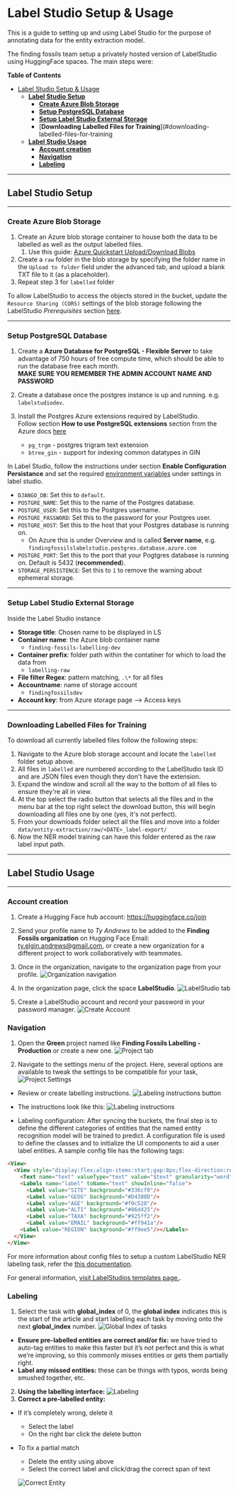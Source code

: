 # Label Studio Setup & Usage

This is a guide to setting up and using Label Studio for the purpose of annotating data for the entity extraction model.

The finding fossils team setup a privately hosted version of LabelStudio using HuggingFace spaces. The main steps were:

**Table of Contents**

- [Label Studio Setup \& Usage](#label-studio-setup--usage)
  - [**Label Studio Setup**](#label-studio-setup)
    - [**Create Azure Blob Storage**](#create-azure-blob-storage)
    - [**Setup PostgreSQL Database**](#setup-postgresql-database)
    - [**Setup Label Studio External Storage**](#setup-label-studio-external-storage)
    - [**Downloading Labelled Files for Training**](#downloading-labelled-files-for-training
  - [**Label Studio Usage**](#label-studio-usage)
    - [**Account creation**](#account-creation)
    - [**Navigation**](#navigation)
    - [**Labeling**](#labeling)
---
## **Label Studio Setup**
---
### **Create Azure Blob Storage**

1. Create an Azure blob storage container to house both the data to be labelled as well as the output labelled files.
   1. Use this guide: [Azure Quickstart Upload/Download Blobs](https://www.google.com/search?q=create+azure+blob+storage+container&rlz=1C1RXQR_enCA1013CA1013&oq=create+azure+blob+storage+container&gs_lcrp=EgZjaHJvbWUyBggAEEUYOTIICAEQABgWGB4yCAgCEAAYFhgeMggIAxAAGBYYHjIICAQQABgWGB4yCAgFEAAYFhgeMggIBhAAGBYYHjIICAcQABgWGB4yCAgIEAAYFhgeMggICRAAGBYYHtIBCDc0OTZqMGo3qAIAsAIA&sourceid=chrome&ie=UTF-8)
2. Create a `raw` folder in the blob storage by specifying the folder name in the `Upload to folder` field under the advanced tab, and upload a blank TXT file to it (as a placeholder).
3. Repeat step 3 for `labelled` folder

To allow LabelStudio to access the objects stored in the bucket, update the `Resource Sharing (CORS)` settings of the blob storage following the LabelStudio *Prerequisites* section [here](https://labelstud.io/guide/storage.html#Microsoft-Azure-Blob-storage).

---

### **Setup PostgreSQL Database**

1. Create a **Azure Database for PostgreSQL - Flexible Server** to take advantage of 750 hours of free compute time, which should be able to run the database free each month. \
**MAKE SURE YOU REMEMBER THE ADMIN ACCOUNT NAME AND PASSWORD** 

2. Create a database once the postgres instance is up and running. e.g. `labelstudiodev`.

3. Install the Postgres Azure extensions required by LabelStudio. \
Follow section **How to use PostgreSQL extensions** section from the Azure docs [here](https://learn.microsoft.com/en-us/azure/postgresql/flexible-server/concepts-extensions)
   - `pg_trgm` - postgres trigram text extension
   - `btree_gin` - support for indexing common datatypes in GIN

In Label Studio, follow the instructions under section **Enable Configuration Persistance** and set the required [environment variables](https://huggingface.co/docs/hub/spaces-sdks-docker-label-studio) under settings in label studio.

- `DJANGO_DB`: Set this to `default`.
- `POSTGRE_NAME`: Set this to the name of the Postgres database.
- `POSTGRE_USER`: Set this to the Postgres username.
- `POSTGRE_PASSWORD`: Set this to the password for your Postgres user.
- `POSTGRE_HOST`: Set this to the host that your Postgres database is running on.
  - On Azure this is under Overview and is called **Server name**, e.g. `findingfossilslabelstudio.postgres.database.azure.com`
- `POSTGRE_PORT`: Set this to the port that your Pogtgres database is running on. Default is 5432 (**recommended**).
- `STORAGE_PERSISTENCE`: Set this to `1` to remove the warning about ephemeral storage.

---

### **Setup Label Studio External Storage**

Inside the Label Studio instance

- **Storage title**: Chosen name to be displayed in LS
- **Container name**: the Azure blob container name
  - `finding-fossils-labelling-dev`
- **Container prefix**: folder path within the contatiner for which to load the data from
  - `labelling-raw`
- **File filter Regex**: pattern matching, `.\*` for all files
- **Accountname**: name of storage account
  - `findingfossilsdev`
- **Account key**: from Azure storage page --> Access keys

---

### Downloading Labelled Files for Training

To download all currently labelled files follow the following steps:
1. Navigate to the Azure blob storage account and locate the `labelled` folder setup above.
2. All files in `labelled` are numbered according to the LabelStudio task ID and are JSON files even though they don't have the extension.
3. Expand the window and scroll all the way to the bottom of all files to ensure they're all in view.
4. At the top select the radio button that selects all the files and in the menu bar at the top right select the download button, this will begin downloading all files one by one (yes, it's not perfect).
5. From your downloads folder select all the files and move into a folder `data/entity-extraction/raw/<DATE>_label-export/`
6. Now the NER model training can have this folder entered as the raw label input path.
   
---

## **Label Studio Usage**
---
### **Account creation**

1. Create a Hugging Face hub account: https://huggingface.co/join
2. Send your profile name to *Ty Andrews* to be added to the **Finding Fossils organization** on Hugging Face
Email: ty.elgin.andrews@gmail.com, or create a new organization for a different project to work collaboratively with teammates.
3. Once in the organization, navigate to the organization page from your profile.
![Organization navigation](../../assets/labelstudio-instructions/org_nav.png)

1. In the organization page, click the space 
**LabelStudio**.
![LabelStudio tab](../../assets/labelstudio-instructions/labelstudio_tab.png)

1. Create a LabelStudio account and record your password in your password manager.
![Create Account](../../assets/labelstudio-instructions/account_creation.png)

### **Navigation**

1. Open the **Green** project named like **Finding Fossils Labelling - Production** or create a new one.
![Project tab](../../assets/labelstudio-instructions/green_tab.png)

2. Navigate to the settings menu of the project. Here, several options are available to tweak the settings to be compatible for your task,
![Project Settings](../../assets/labelstudio-instructions/settings.png)

  - Review or create labelling instructions.
  ![Labeling instructions button](../../assets/labelstudio-instructions/labeling_instructions_button.png)
  - The instructions look like this:
  ![Labeling instructions](../../assets/labelstudio-instructions/labeling_instructions.png)

  - Labeling configuration:
After syncing the buckets, the final step is to define the different categories of entities that the named entity recognition model will be trained to predict. A configuration file is used to define the classes and to initialize the UI components to aid a user label entities. A sample config file has the following tags:
```html
<View>
  <View style="display:flex;align-items:start;gap:8px;flex-direction:row-reverse">
    <Text name="text" valueType="text" value="$text" granularity="word"/>
    <Labels name="label" toName="text" showInline="false">
      <Label value="SITE" background="#336cf0"/>
      <Label value="GEOG" background="#D4380D"/>
      <Label value="AGE" background="#f0c528"/>
      <Label value="ALTI" background="#86d425"/>
      <Label value="TAXA" background="#925ff2"/>
      <Label value="EMAIL" background="#ff941a"/>
    <Label value="REGION" background="#ff9ee5"/></Labels>
  </View>
</View>
```
For more information about config files to setup a custom LabelStudio NER labeling task, refer the [this documentation](https://labelstud.io/templates/named_entity.html).

For general information, [visit LabelStudios templates page.](https://labelstud.io/templates/index.html).

### **Labeling**

1. Select the task with **global_index** of 0, the **global index** indicates this is the start of the article and start labelling each task by moving onto the next **global_index** number.
![Global Index of tasks](../../assets/labelstudio-instructions/global_index.png)
- **Ensure pre-labelled entities are correct and/or fix:** we have tried to auto-tag entities to make this faster but it’s not perfect and this is what we’re improving, so this commonly misses entities or gets them partially right.
- **Label any missed entities:** these can be things with typos, words being smushed together, etc.
2. **Using the labelling interface:**
![Labeling](../../assets/labelstudio-instructions/labeling.png)
3. **Correct a pre-labelled entity:**
- If it’s completely wrong, delete it 
  - Select the label
  - On the right bar click the delete button
- To fix a partial match
  - Delete the entity using above
  - Select the correct label and click/drag the correct span of text

  ![Correct Entity](../../assets/labelstudio-instructions/correct_labels.png)
